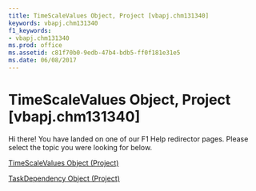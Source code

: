 ```yaml
---
title: TimeScaleValues Object, Project [vbapj.chm131340]
keywords: vbapj.chm131340
f1_keywords:
- vbapj.chm131340
ms.prod: office
ms.assetid: c81f70b0-9edb-47b4-bdb5-ff0f181e31e5
ms.date: 06/08/2017
---
```



# TimeScaleValues Object, Project [vbapj.chm131340]

Hi there! You have landed on one of our F1 Help redirector pages. Please select the topic you were looking for below.

[TimeScaleValues Object (Project)](http://msdn.microsoft.com/library/d94a0346-7cf5-b734-b32d-430fba980824%28Office.15%29.aspx)

[TaskDependency Object (Project)](http://msdn.microsoft.com/library/05d759fb-0203-761e-10f3-65b07d233f4d%28Office.15%29.aspx)


